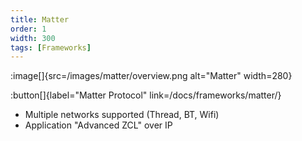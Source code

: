 ```yaml
---
title: Matter
order: 1
width: 300
tags: [Frameworks]
---
```

:image[]{src=/images/matter/overview.png alt="Matter" width=280}

:button[]{label="Matter Protocol" link=/docs/frameworks/matter/}

- Multiple networks supported (Thread, BT, Wifi)
- Application "Advanced ZCL" over IP

